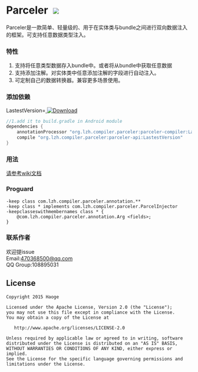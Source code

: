 # Parceler  <a href="http://www.methodscount.com/?lib=org.lzh.compiler.parceler%3Aparceler-api%3A0.6"><img src="https://img.shields.io/badge/Methods count-core: 44 | deps: 1-e91e63.svg"/></a>

Parceler是一款简单、轻量级的、用于在实体类与bundle之间进行双向数据注入的框架。可支持任意数据类型注入。

### 特性

1. 支持将任意类型数据存入bundle中。或者将从bundle中获取任意数据
2. 支持添加注解。对实体类中任意添加注解的字段进行自动注入。
3. 可定制自己的数据转换器。兼容更多场景使用。

### 添加依赖

LastestVersion=[ ![Download](https://api.bintray.com/packages/yjfnypeu/maven/Parceler/images/download.svg) ](https://bintray.com/yjfnypeu/maven/Parceler/_latestVersion)

```Groovy
//1.add it to build.gradle in Android module
dependencies {
    annotationProcessor "org.lzh.compiler.parceler:parceler-compiler:LastestVersion"
    compile "org.lzh.compiler.parceler:parceler-api:LastestVersion"
}
```

### 用法

[请参考wiki文档](https://github.com/yjfnypeu/Parceler/wiki)

### Proguard
```Proguard
-keep class com.lzh.compiler.parceler.annotation.**
-keep class * implements com.lzh.compiler.parceler.ParcelInjector
-keepclasseswithmembernames class * {
    @com.lzh.compiler.parceler.annotation.Arg <fields>;
}
```

### 联系作者

欢迎提issue<br>
Email:470368500@qq.com<br>
QQ Group:108895031

## License
```
Copyright 2015 Haoge

Licensed under the Apache License, Version 2.0 (the "License");
you may not use this file except in compliance with the License.
You may obtain a copy of the License at

   http://www.apache.org/licenses/LICENSE-2.0

Unless required by applicable law or agreed to in writing, software
distributed under the License is distributed on an "AS IS" BASIS,
WITHOUT WARRANTIES OR CONDITIONS OF ANY KIND, either express or implied.
See the License for the specific language governing permissions and
limitations under the License.
```



